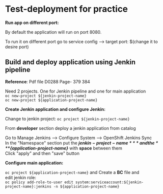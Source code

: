 # Test-deployment for practice
**Run app on different port:**

  By default the application will run on port 8080. 
  
  To run it on different port go to service config --> target port: $(change it to desire port)

## Build and deploy application using Jenkin pipeline
**Reference**: Pdf file D0288 Page- 379 384

Need 2 projects. One for Jenkin pipeline and one for main application \
`oc new-project ${jenkin-project-name}` \
`oc new-project ${application-project-name}`


**Create Jenkin application and configure Jenkin:**

Change to jenkin project: `oc project ${jenkin-project-name}`

From **developer** section deploy a jenkin application from catalog 

Go to Manage Jenkins --> Configure System --> OpenShift Jenkins Sync \
In the "Namespace" section put the ***${jenkin-project-name}*** and the ***${application-project-name}*** with **space** between them \
Click "apply" and then "save" button 


**Configure main application:**

`oc project ${application-project-name}` and Create a **BC** file and \
edit jenkin role: \
`oc policy add-role-to-user edit system:serviceaccount:${jenkin-project-name}:jenkins -n ${application-project-name}`
  
  
